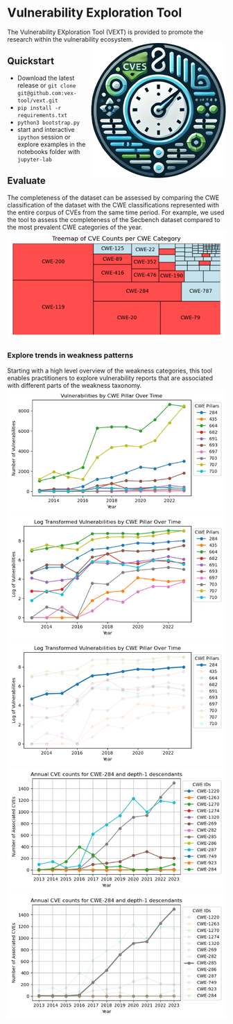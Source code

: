 # Vulnerability Exploration Tool

The Vulnerability EXploration Tool (VEXT) is provided to promote the research within the vulnerability ecosystem.
<img src="./img/vex-tool.png" style="float:right;height:200;display:block;">



## Quickstart

 - Download the latest release or `git clone git@github.com:vex-tool/vext.git`
 - `pip install -r requirements.txt`
 - `python3 bootstrap.py` 
 - start and interactive `ipython` session or explore examples in the notebooks folder with `jupyter-lab`

## Evaluate

The completeness of the dataset can be assessed by comparing the CWE classification of the dataset with the CWE classifications represented with the entire corpus of CVEs from the same time period.
For example, we used the tool to assess the completeness of the Secbench dataset compared to the most prevalent CWE categories of the year.
![SecBench completeness](./img/secbench2016.png)

### Explore trends in weakness patterns
Starting with a high level overview of the weakness categories, this tool enables practitioners to explore vulnerability reports that are associated with different parts of the weakness taxonomy.
![](./img/cwe-pillars.png)
![](./img/cwe-pillars-logscale.png)
![](./img/284.png)
![](./img/pillar284.png)
![](./img/285.png)